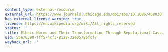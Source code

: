 ```yaml
---
content_type: external-resource
external_url: https://www.journals.uchicago.edu/doi/abs/10.1086/468038
has_external_license_warning: true
license: https://en.wikipedia.org/wiki/All_rights_reserved
status: ''
title: Ethnic Norms and Their Transformation Through Reputational Cascades
uid: 5be76390-fff5-4cf3-8128-32e0578bfcf7
wayback_url: ''
---
```

